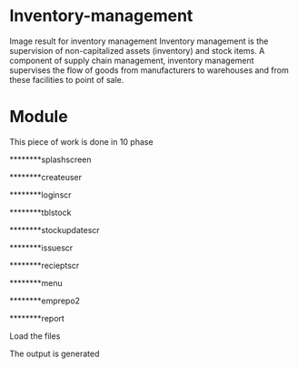 # Inventory-management
Image result for inventory management Inventory management is the supervision of non-capitalized assets (inventory) and stock items. A component of supply chain management, inventory management supervises the flow of goods from manufacturers to warehouses and from these facilities to point of sale.
# Module
This piece of work is done in 10 phase

********splashscreen

********createuser

********loginscr

********tblstock

********stockupdatescr

********issuescr

********recieptscr

********menu

********emprepo2

********report

Load the files

The output is generated
